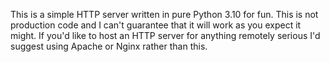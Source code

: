 This is a simple HTTP server written in pure Python 3.10 for fun. This is not production code and I can't guarantee that it will work as you expect it might. If you'd like to host an HTTP server for anything remotely serious I'd suggest using Apache or Nginx rather than this. 